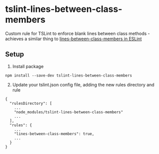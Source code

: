 # tslint-lines-between-class-members
Custom rule for TSLint to enforce blank lines between class methods - achieves a similar thing to [lines-between-class-members in ESLint](https://github.com/eslint/eslint/blob/master/docs/rules/lines-between-class-members.md)

## Setup
1. Install package

```
npm install --save-dev tslint-lines-between-class-members
```
2. Update your tslint.json config file, adding the new rules directory and rule

```
{
  "rulesDirectory": [
    ...
    "node_modules/tslint-lines-between-class-members"
    ...
  ],
  "rules": {
    ...
    "lines-between-class-members": true,
    ...
  }
}
  

